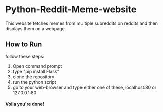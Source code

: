 # Python-Reddit-Meme-website

This website fetches memes from multiple subreddits on reddits and then displays them on a webpage.

## How to Run

follow these steps:
1. Open command prompt
2. type "pip install Flask"
3. clone the repository
4. run the python script
5. go to your web-browser and type either one of these, localhost:80 or 127.0.0.1:80

#### Voila you're done!
